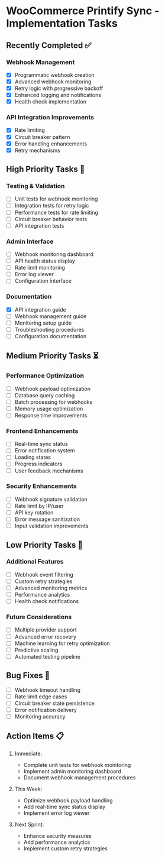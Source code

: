 # WooCommerce Printify Sync - Implementation Tasks

## Recently Completed ✅

### Webhook Management
- [x] Programmatic webhook creation
- [x] Advanced webhook monitoring
- [x] Retry logic with progressive backoff
- [x] Enhanced logging and notifications
- [x] Health check implementation

### API Integration Improvements
- [x] Rate limiting
- [x] Circuit breaker pattern
- [x] Error handling enhancements
- [x] Retry mechanisms

## High Priority Tasks 🚨

### Testing & Validation
- [ ] Unit tests for webhook monitoring
- [ ] Integration tests for retry logic
- [ ] Performance tests for rate limiting
- [ ] Circuit breaker behavior tests
- [ ] API integration tests

### Admin Interface
- [ ] Webhook monitoring dashboard
- [ ] API health status display
- [ ] Rate limit monitoring
- [ ] Error log viewer
- [ ] Configuration interface

### Documentation
- [x] API integration guide
- [ ] Webhook management guide
- [ ] Monitoring setup guide
- [ ] Troubleshooting procedures
- [ ] Configuration documentation

## Medium Priority Tasks ⏳

### Performance Optimization
- [ ] Webhook payload optimization
- [ ] Database query caching
- [ ] Batch processing for webhooks
- [ ] Memory usage optimization
- [ ] Response time improvements

### Frontend Enhancements
- [ ] Real-time sync status
- [ ] Error notification system
- [ ] Loading states
- [ ] Progress indicators
- [ ] User feedback mechanisms

### Security Enhancements
- [ ] Webhook signature validation
- [ ] Rate limit by IP/user
- [ ] API key rotation
- [ ] Error message sanitization
- [ ] Input validation improvements

## Low Priority Tasks 📝

### Additional Features
- [ ] Webhook event filtering
- [ ] Custom retry strategies
- [ ] Advanced monitoring metrics
- [ ] Performance analytics
- [ ] Health check notifications

### Future Considerations
- [ ] Multiple provider support
- [ ] Advanced error recovery
- [ ] Machine learning for retry optimization
- [ ] Predictive scaling
- [ ] Automated testing pipeline

## Bug Fixes 🐛
- [ ] Webhook timeout handling
- [ ] Rate limit edge cases
- [ ] Circuit breaker state persistence
- [ ] Error notification delivery
- [ ] Monitoring accuracy

## Action Items 📋

1. Immediate:
   - Complete unit tests for webhook monitoring
   - Implement admin monitoring dashboard
   - Document webhook management procedures

2. This Week:
   - Optimize webhook payload handling
   - Add real-time sync status display
   - Implement error log viewer

3. Next Sprint:
   - Enhance security measures
   - Add performance analytics
   - Implement custom retry strategies